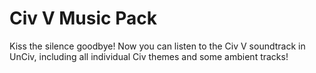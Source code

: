 # Civ V Music Pack

Kiss the silence goodbye! Now you can listen to the Civ V soundtrack in UnCiv, including all individual Civ themes and some ambient tracks!
